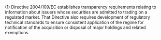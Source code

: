 (1) Directive 2004/109/EC establishes transparency requirements relating to information about issuers whose securities are admitted to trading on a regulated market. That Directive also requires development of regulatory technical standards to ensure consistent application of the regime for notification of the acquisition or disposal of major holdings and related exemptions.